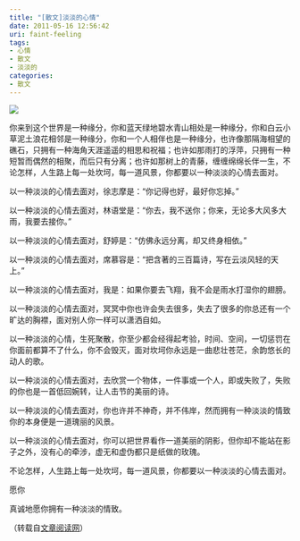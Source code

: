 ```yaml
---
title: "[散文]淡淡的心情"
date: 2011-05-16 12:56:42
uri: faint-feeling
tags: 
- 心情
- 散文
- 淡淡的
categories: 
- 散文
---
```


![](https://yqmfyg.bn1.livefilestore.com/y2p-paOHPP7acWSCdIUmlHd5a_CHuMDei3a-kp1JU-ANCvXHiwdVDRVVmVp-YOaL7hkyjk822yjtao9K08pXJRE0KhHjCOSdgPreq8Vbxdg_Gg/motion.jpg?psid=1)

你来到这个世界是一种缘分，你和蓝天绿地碧水青山相处是一种缘分，你和白云小草泥土浪花相邻是一种缘分，你和一个人相伴也是一种缘分，也许像那隔海相望的礁石，只拥有一种海角天涯遥遥的相思和祝福；也许如那雨打的浮萍，只拥有一种短暂而偶然的相聚，而后只有分离；也许如那树上的青藤，缠缠绵绵长伴一生，不论怎样，人生路上每一处坎坷，每一道风景，你都要以一种淡淡的心情去面对。

以一种淡淡的心情去面对，徐志摩是：“你记得也好，最好你忘掉。”

以一种淡淡的心情去面对，林语堂是：“你去，我不送你；你来，无论多大风多大雨，我要去接你。”

以一种淡淡的心情去面对，舒婷是：“仿佛永远分离，却又终身相依。”

以一种淡淡的心情去面对，席慕容是：“把含著的三百篇诗，写在云淡风轻的天上。”

以一种淡淡的心情去面对，我是：如果你要去飞翔，我不会是雨水打湿你的翅膀。

以一种淡淡的心情去面对，冥冥中你也许会失去很多，失去了很多的你总还有一个旷达的胸襟，面对别人你一样可以潇洒自如。

以一种淡淡的心情，生死聚散，你至少都会经得起考验，时间、空间，一切惩罚在你面前都算不了什么，你不会毁灭，面对坎坷你永远是一曲悲壮苍茫，余韵悠长的动人的歌。

以一种淡淡的心情去面对，去欣赏一个物体，一件事或一个人，即或失败了，失败的你也是一首低回婉转，让人击节的美丽的诗。

以一种淡淡的心情去面对，你也许并不神奇，并不伟岸，然而拥有一种淡淡的情致你的本身便是一道瑰丽的风景。

以一种淡淡的心情去面对，你可以把世界看作一道美丽的阴影，但你却不能站在影子之外，没有心的牵涉，虚无和虚伪都只是纸做的玫瑰。

不论怎样，人生路上每一处坎坷，每一道风景，你都要以一种淡淡的心情去面对。

愿你

真诚地愿你拥有一种淡淡的情致。

（转载自[文章阅读网](http://www.duwenzhang.com "文章阅读网")）

